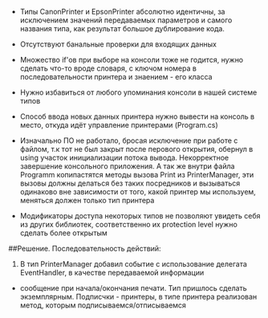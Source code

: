 ﻿- Типы CanonPrinter и EpsonPrinter абсолютно идентичны, за исключением значений передаваемых параметров и 
самого названия типа, как результат большое дублирование кода.

- Отсутствуют банальные проверки для входящих данных

- Множество if'ов при выборе на консоли тоже не годится, нужно сделать что-то вроде словаря, с ключом номера
в последовательности принтера и знаением - его класса

- Нужно избавиться от любого упоминания консоли в нашей системе типов

- Способ ввода новых данных принтера нужно вывести на консоль в место, откуда идёт управление принтерами (Program.cs)

- Изначально ПО не работало, бросая исключение при работе с файлом, т.к тот не был закрыт после перового открытия,
обернул в using участок инициализации потока вывода. Некорректное завершение консольного приложения. А так же
внутри файла Programm копипастятся методы вызова Print из PrinterManager, эти вызовы должны делаться без таких
посредников и вызываться одинаково вне зависимости от того, какой принтер мы используем, меняться должен только тип принтера

- Модификаторы доступа некоторых типов не позволяют увидеть себя из других библиотек, соответственно их protection
level нужно сделать более открытым

 ##Решение. Последовательность действий:

 1) В тип PrinterManager добавил событие с использование делегата EventHandler, в качестве передаваемой информации 
 - сообщение при начала/окончания печати. Тип пришлось сделать экземплярным. Подписчки - принтеры, в типе принтера
 реализован метод, которым подписываемся/отписываемся